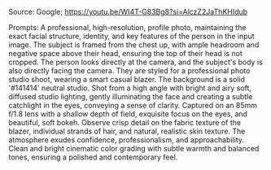 Source: Google; https://youtu.be/WI4T-G83Bg8?si=AlczZ2JaThKHIdub

Prompts:
A professional, high-resolution, profile photo, maintaining the exact facial structure, identity, and key features of the person in the input image. The subject is framed from the chest up, with ample headroom and negative space above their head, ensuring the top of their head is not cropped. The person looks directly at the camera, and the subject's body is also directly facing the camera. They are styled for a professional photo studio shoot, wearing a smart casual blazer. The background is a solid '#141414' neutral studio. Shot from a high angle with bright and airy soft, diffused studio lighting, gently illuminating the face and creating a subtle catchlight in the eyes, conveying a sense of clarity. Captured on an 85mm f/1.8 lens with a shallow depth of field, exquisite focus on the eyes, and beautiful, soft bokeh. Observe crisp detail on the fabric texture of the blazer, individual strands of hair, and natural, realistic skin texture. The atmosphere exudes confidence, professionalism, and approachability. Clean and bright cinematic color grading with subtle warmth and balanced tones, ensuring a polished and contemporary feel. 